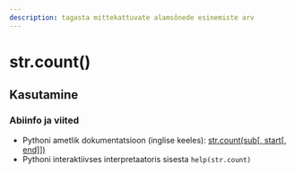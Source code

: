 ```yaml
---
description: tagasta mittekattuvate alamsõnede esinemiste arv
---
```


# str.count\(\)

## Kasutamine

### Abiinfo ja viited

* Pythoni ametlik dokumentatsioon \(inglise keeles\): [str.count\(sub\[, start\[, end\]\]\)](https://docs.python.org/3/library/stdtypes.html#str.count)
* Pythoni interaktiivses interpretaatoris sisesta `help(str.count)`

